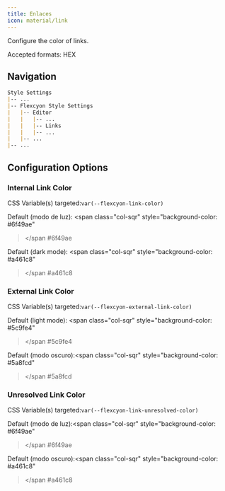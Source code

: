 ```yaml
---
title: Enlaces
icon: material/link
---
```


Configure the color of links.

Accepted formats: HEX

## Navigation

```md
Style Settings
|-- ...
|-- Flexcyon Style Settings
|   |-- Editor
|   |   |-- ...
|   |   |-- Links
|   |   |-- ...
|   |-- ...
|-- ...
```

## Configuration Options

### Internal Link Color

CSS Variable(s) targeted:`var(--flexcyon-link-color)`

Default (modo de luz):
<span class="col-sqr" style="background-color: #6f49ae"
></span
>#6f49ae


Default (dark mode): <span class="col-sqr" style="background-color: #a461c8"
></span
>#a461c8

### External Link Color
CSS Variable(s) targeted:`var(--flexcyon-external-link-color)`

Default (light mode): <span class="col-sqr" style="background-color: #5c9fe4"
></span
>#5c9fe4

Default (modo oscuro):<span class="col-sqr" style="background-color: #5a8fcd"
></span
>#5a8fcd

### Unresolved Link Color
CSS Variable(s) targeted:`var(--flexcyon-link-unresolved-color)`

Default (modo de luz):<span class="col-sqr" style="background-color: #6f49ae"
></span
>#6f49ae

Default (modo oscuro):<span class="col-sqr" style="background-color: #a461c8"
></span
>#a461c8
